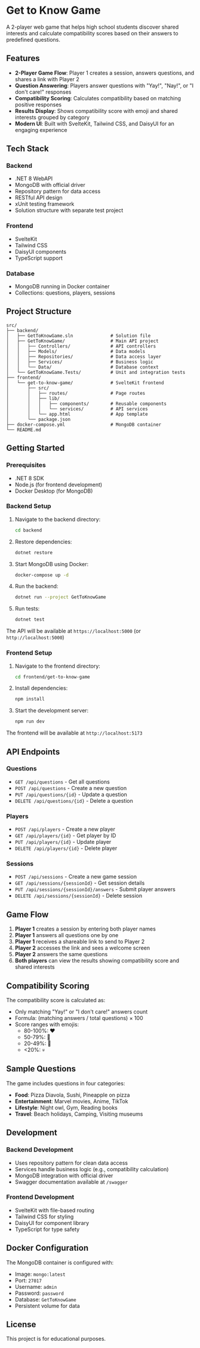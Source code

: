 # Get to Know Game

A 2-player web game that helps high school students discover shared interests and calculate compatibility scores based on their answers to predefined questions.

## Features

- **2-Player Game Flow**: Player 1 creates a session, answers questions, and shares a link with Player 2
- **Question Answering**: Players answer questions with "Yay!", "Nay!", or "I don't care!" responses
- **Compatibility Scoring**: Calculates compatibility based on matching positive responses
- **Results Display**: Shows compatibility score with emoji and shared interests grouped by category
- **Modern UI**: Built with SvelteKit, Tailwind CSS, and DaisyUI for an engaging experience

## Tech Stack

### Backend
- .NET 8 WebAPI
- MongoDB with official driver
- Repository pattern for data access
- RESTful API design
- xUnit testing framework
- Solution structure with separate test project

### Frontend
- SvelteKit
- Tailwind CSS
- DaisyUI components
- TypeScript support

### Database
- MongoDB running in Docker container
- Collections: questions, players, sessions

## Project Structure

```
src/
├── backend/
│   ├── GetToKnowGame.sln              # Solution file
│   ├── GetToKnowGame/                 # Main API project
│   │   ├── Controllers/               # API controllers
│   │   ├── Models/                    # Data models
│   │   ├── Repositories/              # Data access layer
│   │   ├── Services/                  # Business logic
│   │   └── Data/                      # Database context
│   └── GetToKnowGame.Tests/           # Unit and integration tests
├── frontend/
│   └── get-to-know-game/              # SvelteKit frontend
│       ├── src/
│       │   ├── routes/                # Page routes
│       │   ├── lib/
│       │   │   ├── components/        # Reusable components
│       │   │   └── services/          # API services
│       │   └── app.html               # App template
│       └── package.json
├── docker-compose.yml                 # MongoDB container
└── README.md
```

## Getting Started

### Prerequisites
- .NET 8 SDK
- Node.js (for frontend development)
- Docker Desktop (for MongoDB)

### Backend Setup

1. Navigate to the backend directory:
   ```bash
   cd backend
   ```

2. Restore dependencies:
   ```bash
   dotnet restore
   ```

3. Start MongoDB using Docker:
   ```bash
   docker-compose up -d
   ```

4. Run the backend:
   ```bash
   dotnet run --project GetToKnowGame
   ```

5. Run tests:
   ```bash
   dotnet test
   ```

The API will be available at `https://localhost:5000` (or `http://localhost:5000`)

### Frontend Setup

1. Navigate to the frontend directory:
   ```bash
   cd frontend/get-to-know-game
   ```

2. Install dependencies:
   ```bash
   npm install
   ```

3. Start the development server:
   ```bash
   npm run dev
   ```

The frontend will be available at `http://localhost:5173`

## API Endpoints

### Questions
- `GET /api/questions` - Get all questions
- `POST /api/questions` - Create a new question
- `PUT /api/questions/{id}` - Update a question
- `DELETE /api/questions/{id}` - Delete a question

### Players
- `POST /api/players` - Create a new player
- `GET /api/players/{id}` - Get player by ID
- `PUT /api/players/{id}` - Update player
- `DELETE /api/players/{id}` - Delete player

### Sessions
- `POST /api/sessions` - Create a new game session
- `GET /api/sessions/{sessionId}` - Get session details
- `PUT /api/sessions/{sessionId}/answers` - Submit player answers
- `DELETE /api/sessions/{sessionId}` - Delete session

## Game Flow

1. **Player 1** creates a session by entering both player names
2. **Player 1** answers all questions one by one
3. **Player 1** receives a shareable link to send to Player 2
4. **Player 2** accesses the link and sees a welcome screen
5. **Player 2** answers the same questions
6. **Both players** can view the results showing compatibility score and shared interests

## Compatibility Scoring

The compatibility score is calculated as:
- Only matching "Yay!" or "I don't care!" answers count
- Formula: (matching answers / total questions) × 100
- Score ranges with emojis:
  - 80-100%: ❤️
  - 50-79%: 🙂
  - 20-49%: 😬
  - <20%: 💀

## Sample Questions

The game includes questions in four categories:
- **Food**: Pizza Diavola, Sushi, Pineapple on pizza
- **Entertainment**: Marvel movies, Anime, TikTok
- **Lifestyle**: Night owl, Gym, Reading books
- **Travel**: Beach holidays, Camping, Visiting museums

## Development

### Backend Development
- Uses repository pattern for clean data access
- Services handle business logic (e.g., compatibility calculation)
- MongoDB integration with official driver
- Swagger documentation available at `/swagger`

### Frontend Development
- SvelteKit with file-based routing
- Tailwind CSS for styling
- DaisyUI for component library
- TypeScript for type safety

## Docker Configuration

The MongoDB container is configured with:
- Image: `mongo:latest`
- Port: `27017`
- Username: `admin`
- Password: `password`
- Database: `GetToKnowGame`
- Persistent volume for data

## License

This project is for educational purposes.
